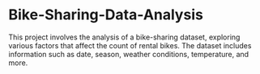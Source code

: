 # Bike-Sharing-Data-Analysis
This project involves the analysis of a bike-sharing dataset, exploring various factors that affect the count of rental bikes. The dataset includes information such as date, season, weather conditions, temperature, and more.
